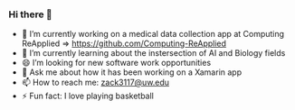 ### Hi there 👋

- 🔭 I’m currently working on a medical data collection app at Computing ReApplied => https://github.com/Computing-ReApplied
- 🌱 I’m currently learning about the instersection of AI and Biology fields
- 😄 I’m looking for new software work opportunities
- 💬 Ask me about how it has been working on a Xamarin app
- 📫 How to reach me: zack3117@uw.edu
- ⚡ Fun fact: I love playing basketball
<!--
**zlynch3/zlynch3** is a ✨ _special_ ✨ repository because its `README.md` (this file) appears on your GitHub profile.

Here are some ideas to get you started:


-->

